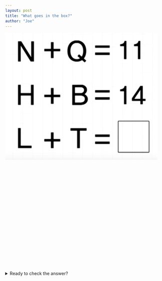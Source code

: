 ```yaml
---
layout: post
title: "What goes in the box?"
author: "Joe"
---
```


![image](../assets/160612Q.png)
<br/>
<br/>
<br/>
<br/>
<br/>
<br/>
<br/>
<br/>
<br/>
<br/>
<br/>
<br/>
<br/>
<br/>
<br/>
<br/>
<br/>
<br/>
<br/>
<br/>
<br/>
<details>
   <summary>Ready to check the answer?</summary>
   <br/>
   <img src ="../assets/160612A.png">
   
</details>
